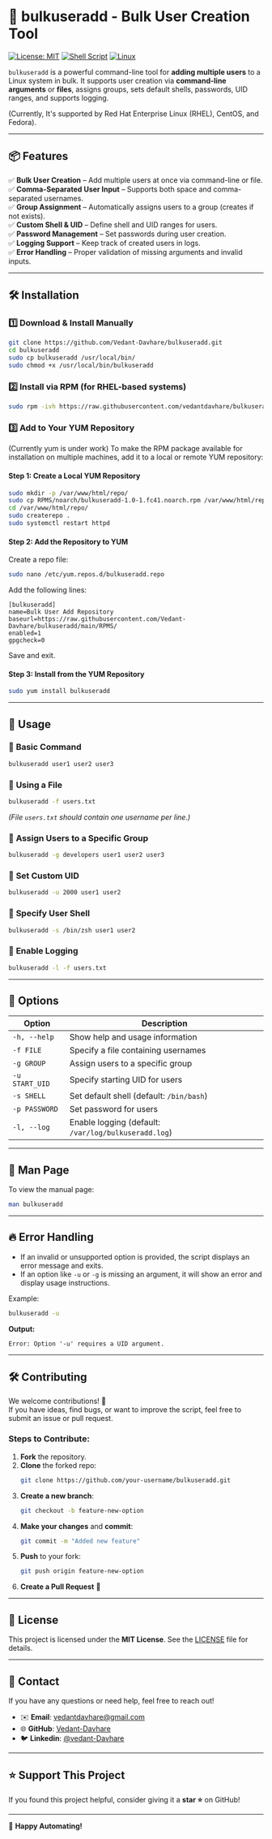 # 🚀 bulkuseradd - Bulk User Creation Tool

[![License: MIT](https://img.shields.io/badge/License-MIT-blue.svg)](LICENSE)
[![Shell Script](https://img.shields.io/badge/Made%20with-Bash-1f425f.svg)](https://www.gnu.org/software/bash/)
[![Linux](https://img.shields.io/badge/Platform-Linux-blue.svg)](https://www.kernel.org/)

`bulkuseradd` is a powerful command-line tool for **adding multiple users** to a Linux system in bulk. It supports user creation via **command-line arguments** or **files**, assigns groups, sets default shells, passwords, UID ranges, and supports logging.

(Currently, It's supported by Red Hat Enterprise Linux (RHEL), CentOS, and Fedora).


---

## 📦 Features
✅ **Bulk User Creation** – Add multiple users at once via command-line or file.  
✅ **Comma-Separated User Input** – Supports both space and comma-separated usernames.  
✅ **Group Assignment** – Automatically assigns users to a group (creates if not exists).  
✅ **Custom Shell & UID** – Define shell and UID ranges for users.  
✅ **Password Management** – Set passwords during user creation.  
✅ **Logging Support** – Keep track of created users in logs.  
✅ **Error Handling** – Proper validation of missing arguments and invalid inputs.  

---

## 🛠️ Installation

### 1️⃣ **Download & Install Manually**
```bash
git clone https://github.com/Vedant-Davhare/bulkuseradd.git
cd bulkuseradd
sudo cp bulkuseradd /usr/local/bin/
sudo chmod +x /usr/local/bin/bulkuseradd
```

### 2️⃣ **Install via RPM (for RHEL-based systems)**
```bash
sudo rpm -ivh https://raw.githubusercontent.com/vedantdavhare/bulkuseradd/main/RPMS/noarch/bulkuseradd-1.0-1.fc41.noarch.rpm
```

### 3️⃣ **Add to Your YUM Repository**

(Currently yum is under work) To make the RPM package available for installation on multiple machines, add it to a local or remote YUM repository:

#### **Step 1: Create a Local YUM Repository**
```bash
sudo mkdir -p /var/www/html/repo/
sudo cp RPMS/noarch/bulkuseradd-1.0-1.fc41.noarch.rpm /var/www/html/repo/
cd /var/www/html/repo/
sudo createrepo .
sudo systemctl restart httpd
```

#### **Step 2: Add the Repository to YUM**
Create a repo file:
```bash
sudo nano /etc/yum.repos.d/bulkuseradd.repo
```
Add the following lines:
```
[bulkuseradd]
name=Bulk User Add Repository
baseurl=https://raw.githubusercontent.com/Vedant-Davhare/bulkuseradd/main/RPMS/
enabled=1
gpgcheck=0
```
Save and exit.

#### **Step 3: Install from the YUM Repository**
```bash
sudo yum install bulkuseradd
```

---

## 🚀 Usage

### 🔹 **Basic Command**
```bash
bulkuseradd user1 user2 user3
```

### 🔹 **Using a File**
```bash
bulkuseradd -f users.txt
```
*(File `users.txt` should contain one username per line.)*


### 🔹 **Assign Users to a Specific Group**
```bash
bulkuseradd -g developers user1 user2 user3
```

### 🔹 **Set Custom UID**
```bash
bulkuseradd -u 2000 user1 user2
```

### 🔹 **Specify User Shell**
```bash
bulkuseradd -s /bin/zsh user1 user2
```

### 🔹 **Enable Logging**
```bash
bulkuseradd -l -f users.txt
```

---

## 🔧 Options

| Option         | Description                                  |
|---------------|----------------------------------------------|
| `-h, --help`  | Show help and usage information             |
| `-f FILE`     | Specify a file containing usernames         |
| `-g GROUP`    | Assign users to a specific group           |
| `-u START_UID`| Specify starting UID for users             |
| `-s SHELL`    | Set default shell (default: `/bin/bash`)   |
| `-p PASSWORD` | Set password for users                     |
| `-l, --log`   | Enable logging (default: `/var/log/bulkuseradd.log`) |

---

## 📜 Man Page
To view the manual page:
```bash
man bulkuseradd
```

---

## 🔥 Error Handling
- If an invalid or unsupported option is provided, the script displays an error message and exits.
- If an option like `-u` or `-g` is missing an argument, it will show an error and display usage instructions.

Example:
```bash
bulkuseradd -u
```
**Output:**
```
Error: Option '-u' requires a UID argument.
```

---

## 🛠️ Contributing
We welcome contributions! 🚀  
If you have ideas, find bugs, or want to improve the script, feel free to submit an issue or pull request.

### Steps to Contribute:
1. **Fork** the repository.
2. **Clone** the forked repo:
   ```bash
   git clone https://github.com/your-username/bulkuseradd.git
   ```
3. **Create a new branch**:
   ```bash
   git checkout -b feature-new-option
   ```
4. **Make your changes** and **commit**:
   ```bash
   git commit -m "Added new feature"
   ```
5. **Push** to your fork:
   ```bash
   git push origin feature-new-option
   ```
6. **Create a Pull Request** 🎉

---

## 📄 License
This project is licensed under the **MIT License**. See the [LICENSE](LICENSE) file for details.

---

## 📢 Contact
If you have any questions or need help, feel free to reach out!

- ✉️ **Email**: vedantdavhare@gmail.com  
- 🌐 **GitHub**: [Vedant-Davhare](https://github.com/Vedant-Davhare)  
- 🐦 **Linkedin**: [@vedant-Davhare](https://www.linkedin.com/in/vedant-davhare-b61b64227/)  

---

## ⭐ **Support This Project**
If you found this project helpful, consider giving it a **star ⭐** on GitHub!  

---

🚀 **Happy Automating!**

